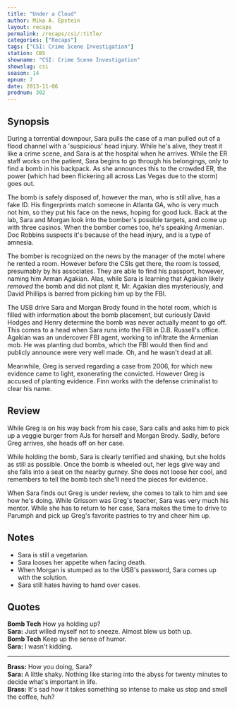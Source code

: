 ```yaml
---
title: "Under a Cloud"
author: Mika A. Epstein
layout: recaps
permalink: /recaps/csi/:title/
categories: ["Recaps"]
tags: ["CSI: Crime Scene Investigation"]
station: CBS
showname: "CSI: Crime Scene Investigation"
showslug: csi
season: 14
epnum: 7
date: 2013-11-06
prodnum: 302
---
```


## Synopsis

During a torrential downpour, Sara pulls the case of a man pulled out of a flood channel with a 'suspicious' head injury. While he's alive, they treat it like a crime scene, and Sara is at the hospital when he arrives. While the ER staff works on the patient, Sara begins to go through his belongings, only to find a bomb in his backpack. As she announces this to the crowded ER, the power (which had been flickering all across Las Vegas due to the storm) goes out.

The bomb is safely disposed of, however the man, who is still alive, has a fake ID. His fingerprints match someone in Atlanta GA, who is very much not him, so they put his face on the news, hoping for good luck. Back at the lab, Sara and Morgan look into the bomber's possible targets, and come up with three casinos. When the bomber comes too, he's speaking Armenian. Doc Robbins suspects it's because of the head injury, and is a type of amnesia.

The bomber is recognized on the news by the manager of the motel where he rented a room. However before the CSIs get there, the room is tossed, presumably by his associates. They are able to find his passport, however, naming him Arman Agakian. Alas, while Sara is learning that Agakian likely *removed* the bomb and did not plant it, Mr. Agakian dies mysteriously, and David Phillips is barred from picking him up by the FBI.

The USB drive Sara and Morgan Brody found in the hotel room, which is filled with information about the bomb placement, but curiously David Hodges and Henry determine the bomb was never actually meant to go off. This comes to a head when Sara runs into the FBI in D.B. Russell's office. Agakian was an undercover FBI agent, working to infiltrate the Armenian mob. He was planting dud bombs, which the FBI would then find and publicly announce were very well made. Oh, and he wasn't dead at all.

Meanwhile, Greg is served regarding a case from 2006, for which new evidence came to light, exonerating the convicted. However Greg is accused of planting evidence. Finn works with the defense criminalist to clear his name.

## Review

While Greg is on his way back from his case, Sara calls and asks him to pick up a veggie burger from AJs for herself and Morgan Brody. Sadly, before Greg arrives, she heads off on her case.

While holding the bomb, Sara is clearly terrified and shaking, but she holds as still as possible. Once the bomb is wheeled out, her legs give way and she falls into a seat on the nearby gurney. She does not loose her cool, and remembers to tell the bomb tech she'll need the pieces for evidence.

When Sara finds out Greg is under review, she comes to talk to him and see how he's doing. While Grissom was Greg's teacher, Sara was very much his mentor. While she has to return to her case, Sara makes the time to drive to Parumph and pick up Greg's favorite pastries to try and cheer him up.

## Notes

* Sara is still a vegetarian.
* Sara looses her appetite when facing death.
* When Morgan is stumped as to the USB's password, Sara comes up with the solution.
* Sara still hates having to hand over cases.

## Quotes

**Bomb Tech** How ya holding up?\
**Sara:** Just willed myself not to sneeze. Almost blew us both up.\
**Bomb Tech** Keep up the sense of humor.\
**Sara:** I wasn't kidding.

- - -

**Brass:** How you doing, Sara?\
**Sara:** A little shaky. Nothing like staring into the abyss for twenty minutes to decide what's important in life.\
**Brass:** It's sad how it takes something so intense to make us stop and smell the coffee, huh?
